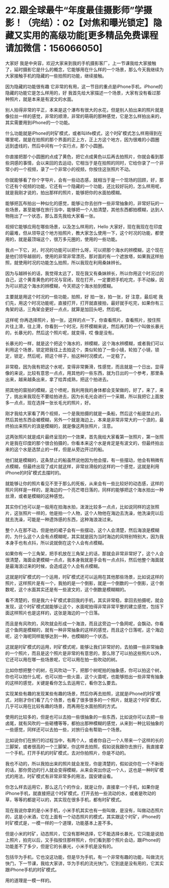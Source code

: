 # 22.跟全球最牛“年度最佳摄影师”学摄影！（完结）：02【对焦和曝光锁定】隐藏又实用的高级功能[更多精品免费课程请加微信：156066050]

大家好 我是中央容，欢迎大家来到我的手机摄影客厂，上一节课我给大家接触了，延时摄影它是什么的概念，它能够用在什么样的一个场景，那么今天我继续为大家接触手机的隐藏的一些拍照的功能，继续接触。

因为隐藏的功能很有趣 它非常的有用，这一节目的重点是iPhone手机，iPhone的隐藏的功能它是怎么样用的，好 我首先给大家描述一个场景，大家有没有看过那种照片，就是本来是有波文的水面。

别人拍得非常的平正，本来是这个瀑布有很大的水花，但是别人拍出来的照片就是像拉丝一样的感觉，非常的顺滑，非常的萌萌的那种感觉，它是怎么样拍出来的，其实需要用到iPhone的一个功能。

什么功能就是iPhone的时矿模式，或者叫life模式，这个时矿模式怎么样用得到在哪里呢，就是在拍照的那个界面的正上方，正上方这个地方，因为很难的小圆圈 远到虚线的，然后中间有一个实行点，那个小圆圈。

你直接把那个小圆圈的点成了黄色，把它点成黄色以后再去拍照片，你就会看到那些洞感的事情，会以来回的去运动，它相当于是在拍照的同时，它给你录了一个非常小的一个视频，录了一个非常小的视频，你按住这张照片不动。

你就能够看了你个字导片，会有一些动态感，就相当于是一个现场的回顾，好，那它还有个视频的功能，它还有一个隐藏的一个功能，还比较好玩的，怎么样用呢，就是我刚才说的，拍出那样的照片，能够把你的水面拍模糊。

能够把瓦布拍出一种似化的感觉，能够让你去创作一些非常抽象的，非常好玩的一些场景，甚至能够在旅行当中，能够把一个人拍清楚，其他东西都拍模糊，达到人物拖出了一个状态，那么首先我给大家看一张。

视频它能够应用在哪些场景，以及怎么样用的，Hello 大家好，现在我现在在印度的最难，但从领导这个地方拍照片，教大家怎么使用一下，这个时况的功能，都使用的，就是最顶端这个，很万多元圈的，使用的一些功能。

我点一下它，对，时况的功能可以把什么呀，可以把那个海水的辨模糊，这个现在是他们领导越弱的，使用的非常非常漂亮，那对面的有一个遮放塔，如果我这样拍照，就使用时况的功能怎么拍照，所以我现在利用桑妹辨长。

因为与越辨长的话，我觉得太远了，现在我又有桑妹辨长，所以你用这个时况过的自己，这个黄青黄色的时况与官闭，现在打开，一定要把手机吃完，手不动躲，因为可以把这个海水的辨模糊，今天把这个海水拍到模糊。

主要就是用这个时况的一些功能，拍照，好 拍一张，拍一张，好 注意，最后呢 我们先，用这个时况功能呢，直接打开，打开就直接拍，最好就手吃完，如果你有三角架的话，三角架会更好一点点，就算是加回头吧，然后呢。

这样呢 你再选择照片，拍一张，这样的点一下，你查看照片，查看照片，按住照片往上滑，往上滑，你看到一个时况，形怀模糊来说，然后再打的一个叫做长暴光的，长暴光的，然后这个照片呢，就变得，哎 像是没有。

长暴光的一样，就是这个把这个海水的，辨模糊，这个海水辨模糊，或者我们可以利用这个场景，锁定把我往上去拍这个，类似轮拍了一些小镜，轮拍了小镜，锁定，锁定，然后呢，把这个样子，拍这种时况模式，一定稳了。

非常稳，因为我有把这个水呢，变得非常撕滑，性感觉，而且就是一个日出，显得像的来说，比较有意思一点点，用其他的一些东西，就为日出的一个参考，那里条出来，越来越条出来，拿了给弄成熟，把这个拍进去。

把其他的窗拍的模糊，这个喷呢，我利用我的身体都会支架做的，好了，来了，来了，挑出来我现在不要给拍进去，因为长毛光会进行一个采期，所以我把它上面放多一点点，现在选择一张长毛光的照片，好。

刚才我给大家看了两个视频，一个是我拍摄的就是一条船，然后这个船是禁止的，然后其他东西会被模糊，另外一个就是海边上，本来是非常非常大的一个浪的，最终拍出来照片的浪是模糊的，就是像这两张照片，注意。

这两张照片就是成片最终呈现的一个效果，首先我给大家看第一张照片，第一张照片是我在印度的那个很合拍摄的，你看本来这个水是肯定是有波文的，但最终拍出来的这个水是选禁止的一样，但是从旁边开过的船。

他们就是模糊的，这条禁止的船虽然说他因为他会摆，有一些摆动，他会有稍微有点模糊，但最终出现了成片就这样，非常丝滑般的这样的一个感觉，这就是利用iPhone的时矿模式去摆时的。

就能够让你的照片看见不至于那么的死板，从来会有一些比较好的动态感，这样的照片同样是一样的，是海边的一个亮芒塔日落的，同样的能够把这个海水拍出一种丝滑，或者是模糊的这种感觉。

其实你们也可以是一般用在拍海水拍，泼泼比较多一点点，比如说同样的这张照片，这张照片一样的，他是拍一个人物，这个人物他在海边去洗澡，他洗澡完以后就去洗澡，可能是一种遗饰感的东西，这种海浪泼过来。

整个人在那不动，但是他的裙子会有一些摆动，这个人会清楚，然后海浪是模糊的，为什么这个人会有点模糊呢，其实就是因为当时海边的风特别特别大，因为我本身手也有点抖，所以说就倒在这个人会有点模糊。

如果你有一个三角架，把手机放在三角架上的话，那就会非常非常好了，这个人会很清楚，海面会更模糊一点点，我本身我就是手会有一点点抖，然后他整个海面就是最海浪过来的时候，会造成这个人会有点模糊。

这就是时矿模式的一个运用，时矿模式还可以运用在其他那些场景，比如说这样的照片，这样照片是有一个，我拍的是一个倒影，就是一个倒数的一个倒影，这个倒数呢，这个水面其实还是有一些波文的，这个倒数是模糊糊的。

看不清楚的，但是我六十矿模式拿回我的手机，其实非常稳，拿回去拍摄呢，就会发现，这个时矿模式就能够让这个，水面呢拍得非常非常平整的建立感觉，包括下面这样照片也是这样的，这张是海边的一个日落。

而且是有风吹的，风吹就会形成一个海浪，而且这旁边一个鱼网呢，会飘动，你看这个鱼网是模糊的，就有一种非常抽象的这样的感觉，而且这个日落呢，这个海边呢，这个海呢同样能够达到一种，也模糊的一个状态。

这就是时矿模式的运用，时矿模式呢，能够让我们非常好的，去拍摄一些非常抽象的一个照片，而且是这个照片是非常的有意思的，那么除了可以拍这些照片以外，它还可以用在哪一些场景呢，它可以用在拍一些吹动的树。

比如你想把整个的树，在风吹动一下，把那个树呢拍的抽象感，你可以拍这个树，你也可以拍什么呢，也可以拍一些火苗，这个火苗呢，也能够拍出一些非常有抽象的这样的感觉，关键是看你怎么去运用它，看你怎么要去。

实现某些有趣的发现某些有趣的场景，然后你再去拍照，这就是iPhone的时矿模式，对刚才你们看了几个场景，也看了很多很多的一个照片，就是这个时矿模式，几乎可以用在比较有趣的场景，而再用在水面拍照的方式。

使用的比较多的，但是也可以去拍一些很抽象的一些东西，比如说你可以去把一些卤尾，就有风吹的一些砸槽等等，都拍出那种模糊的感觉，从来到一种比较抽象的一些感觉，同样还可以去拍一些，对旅行会有帮助一个场景。

比如说你们在旅行的过程当中，有两个人，或者你自己一个人带来一个这样的长的三脚架，或者很高的一个三脚架，你这样去拍照，假如说我跟你去旅行，我直接拿一个手机，打开手机的时矿模式，去对你拍照片，你是不动的。

我也不动的，所以我拍出来的照片就会发现，你是清楚的，假如说你在一个不新街的话，那你旁边的行人就会变得模糊，从来会突出你这一个人，这也是一种时矿模式的用法，时矿模式有非常非常多的用法，国安建设看。

你怎么样去运用它，那么这几个的作业，就是让你，直接拿一个手机，如果你是iPhone手机，就直接把这个时矿模式，打开去拍一些流动的水，或者是吹动的草，等等的都是可以的，其实现在很多手机，都有时矿模式。

现在我说你拿的是小米手机，小米手机其实也有一些叫做，是没有，叫做动态照片的，这是小米酒，它在上面有一个动态照片的模式，其实跟这个时矿，iPhone的时矿模式是，一模一样的一个道理，功能基本上差不多。

但是小米的时矿，动态照片，它没有那种选择，它不能选择长暴光，它只能是说拍上照片，拍完以后，又手指按住那样照片，你们看到那个照片会动，跟iPhone的功能差不了多少，但是它的长暴光，小米手机是没有的。

包括华为手机，它也没这功能，但是华为手机，有一个非常有趣的功能，叫做流光快门，下一节课，我给大家讲，华为手机的流光快门，它到底是没有用的，它其实跟iPhone手机的时矿模式。

用的道理是一模一样的。
